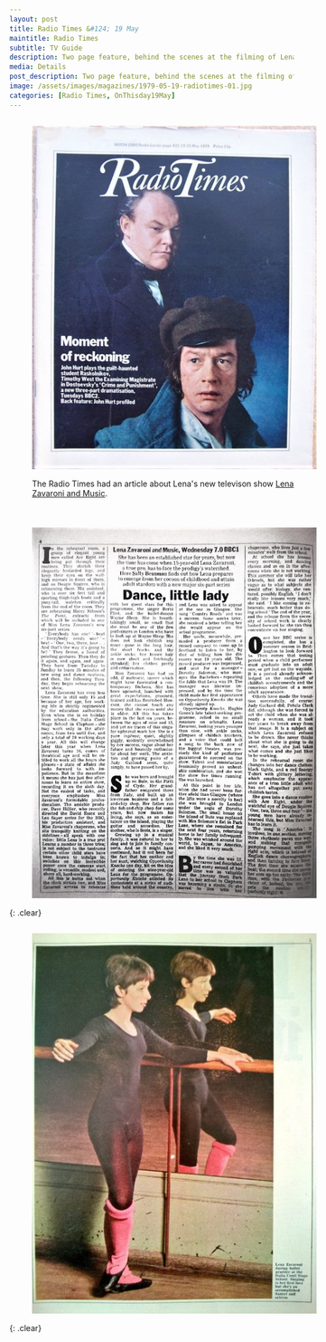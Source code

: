```yaml
---
layout: post
title: Radio Times &#124; 19 May
maintitle: Radio Times
subtitle: TV Guide
description: Two page feature, behind the scenes at the filming of Lena's first series for the BBC, Lena Zavaroni and Music.
media: Details
post_description: Two page feature, behind the scenes at the filming of Lena's first series for the BBC, Lena Zavaroni and Music.
image: /assets/images/magazines/1979-05-19-radiotimes-01.jpg
categories: [Radio Times, OnThisday19May]
---
```


<figure class="fig1">
<a href="/assets/images/magazines/1979-05-19-radiotimes-01.jpg"><img src="/assets/images/magazines/1979-05-19-radiotimes-01.jpg" class="full-width zoom-in" /></a>
<figcaption>
<p>The Radio Times had an article about Lena's new televison show <a href="/bbc%20one/lena%20zavaroni%20and%20music/1979/05/23/lena-zavaroni-and-music.html">Lena Zavaroni and Music</a>.</p>
</figcaption>
</figure>

<figure class="fig2">
<a href="/assets/images/magazines/1979-05-19-radiotimes-02.jpg"><img src="/assets/images/magazines/1979-05-19-radiotimes-02.jpg" class="full-width zoom-in" /></a>
</figure>

{: .clear}

<figure class="fig1">
<a href="/assets/images/magazines/1979-05-19-radiotimes-03.jpg"><img src="/assets/images/magazines/1979-05-19-radiotimes-03.jpg" class="full-width zoom-in" /></a>
</figure>

<br />{: .clear}

<style>
.dt-published {display: none;}

.post-meta:after {content: "19 May 1979 to 25 May 1979 published on the 17 May 1979";}

.height-adjust1 {width:auto; height:350px;}

.height-adjust2 {width:auto; height:307px;}

.width {width:309px; height:auto;}

.fig1 {float:left; width:49%;}

.fig2 {float:right; width:49%;}

figcaption {float:left; width:100%;}

@media screen and (orientation:portrait) {
.fig1, .fig2 {float:left; width:100%;}
figcaption {float:left; width:100%; margin-bottom: 10px;}
}
</style>

